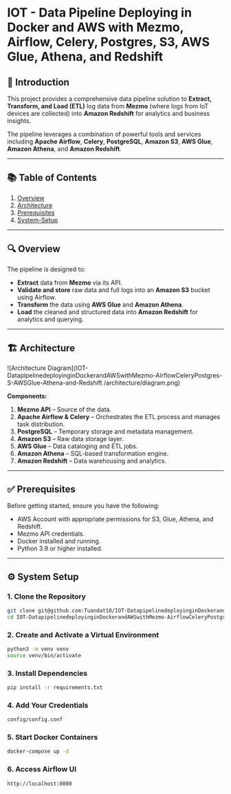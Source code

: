 # IOT - Data Pipeline Deploying in Docker and AWS with Mezmo, Airflow, Celery, Postgres, S3, AWS Glue, Athena, and Redshift

## 📌 Introduction
This project provides a comprehensive data pipeline solution to **Extract, Transform, and Load (ETL)** log data from **Mezmo** (where logs from IoT devices are collected) into **Amazon Redshift** for analytics and business insights.

The pipeline leverages a combination of powerful tools and services including **Apache Airflow**, **Celery**, **PostgreSQL**, **Amazon S3**, **AWS Glue**, **Amazon Athena**, and **Amazon Redshift**.

---

## 📚 Table of Contents
1. [Overview](#overview)
2. [Architecture](#architecture)
3. [Prerequisites](#prerequisites)
4. [System-Setup](#system-setup)

---

## 🔍 Overview

The pipeline is designed to:

- **Extract** data from **Mezmo** via its API.  
- **Validate and store** raw data and full logs into an **Amazon S3** bucket using Airflow.  
- **Transform** the data using **AWS Glue** and **Amazon Athena**.  
- **Load** the cleaned and structured data into **Amazon Redshift** for analytics and querying.

---

## 🏗️ Architecture

![Architecture Diagram](IOT-DatapipelinedeployinginDockerandAWSwithMezmo-AirflowCeleryPostgres-S-AWSGlue-Athena-and-Redshift
/architecture/diagram.png)

**Components:**
1. **Mezmo API** – Source of the data.
2. **Apache Airflow & Celery** – Orchestrates the ETL process and manages task distribution.
3. **PostgreSQL** – Temporary storage and metadata management.
4. **Amazon S3** – Raw data storage layer.
5. **AWS Glue** – Data cataloging and ETL jobs.
6. **Amazon Athena** – SQL-based transformation engine.
7. **Amazon Redshift** – Data warehousing and analytics.

---

## ✅ Prerequisites

Before getting started, ensure you have the following:

- AWS Account with appropriate permissions for S3, Glue, Athena, and Redshift.
- Mezmo API credentials.
- Docker installed and running.
- Python 3.9 or higher installed.

---

## ⚙️ System Setup

### 1. Clone the Repository

```bash
git clone git@github.com:Tuandat10/IOT-DatapipelinedeployinginDockerandAWSwithMezmo-AirflowCeleryPostgres-S-AWSGlue-Athena-and-Redshift.git
cd IOT-DatapipelinedeployinginDockerandAWSwithMezmo-AirflowCeleryPostgres-S-AWSGlue-Athena-and-Redshift
```
### 2. Create and Activate a Virtual Environment
```bash
python3 -m venv venv
source venv/bin/activate
```
### 3. Install Dependencies
```bash
pip install -r requirements.txt
```
### 4. Add Your Credentials
```bash
config/config.conf
```
### 5. Start Docker Containers
```bash
docker-compose up -d
```
### 6. Access Airflow UI
```bash
http://localhost:8080
```
